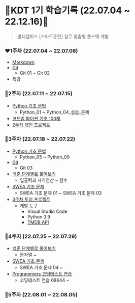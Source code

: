 # 🎀KDT 1기 학습기록 (22.07.04 ~ 22.12.16)🎀

> 멀티캠퍼스 [스마트훈련] 실무 맞춤형 풀스택 개발

### ❤**1주차** (22.07.04 ~ 22.07.08)
- [Markdown](https://github.com/jelly12paw/TIL/tree/main/Markdown)
- [Git](https://github.com/jelly12paw/TIL/tree/main/Git)
  - Git 01 ~ Git 02
- 특강

### 🧡**2주차** (22.07.11 ~ 22.07.15)
- [Python 기초 문법](https://github.com/jelly12paw/TIL/tree/main/Python)
  - Python_01 ~ Python_04_실습_문제
- [코드업 파이썬 기초 100제](https://github.com/jelly12paw/Algorithm/tree/main/CodeUp)
- [2주차 개인 프로젝트](https://github.com/jelly12paw/01-PJT-01/tree/master/1%ED%9A%8C%EC%B0%A8/%EB%B0%95%ED%98%9C%EC%A7%84)

### 💛**3주차** (22.07.18 ~ 22.07.22)
- [Python 기초 문법](https://github.com/jelly12paw/TIL/tree/main/Python)
  - Python_05 ~ Python_09
- [Git](https://github.com/jelly12paw/TIL/tree/main/Git)
  - Git 03  
- [백준 단계별로 풀어보기](https://github.com/jelly12paw/Algorithm/tree/main/BAEKJOON)
  - 입출력과 사칙연산 ~ 함수
- [SWEA 기초 문제](https://github.com/jelly12paw/Algorithm/tree/main/SWEA)
  - SWEA 기초 문제 01 ~ SWEA 기초 문제 03
- [3주차 토이 프로젝트](https://github.com/jelly12paw/01-PJT-02/tree/main/1%ED%9A%8C%EC%B0%A8/%EB%B0%95%ED%98%9C%EC%A7%84)
  - 개발 도구
    - Visual Studio Code
    - Python 3.9
    - [TMDB API](https://developers.themoviedb.org/3/getting-started/introduction)
    
### 💚**4주차** (22.07.25 ~ 22.07.29)
- [백준 단계별로 풀어보기](https://github.com/jelly12paw/Algorithm/tree/main/BAEKJOON)
  - 문자열 ~ 
- [SWEA 기초 문제](https://github.com/jelly12paw/Algorithm/tree/main/SWEA)
  - SWEA 기초 문제 04 ~ 
- [Programmers 코딩테스트 연습](https://github.com/jelly12paw/Algorithm/tree/main/Programmers)
  - 코딩테스트 연습 68644 ~

### 💙**5주차** (22.08.01 ~ 22.08.05)
    
